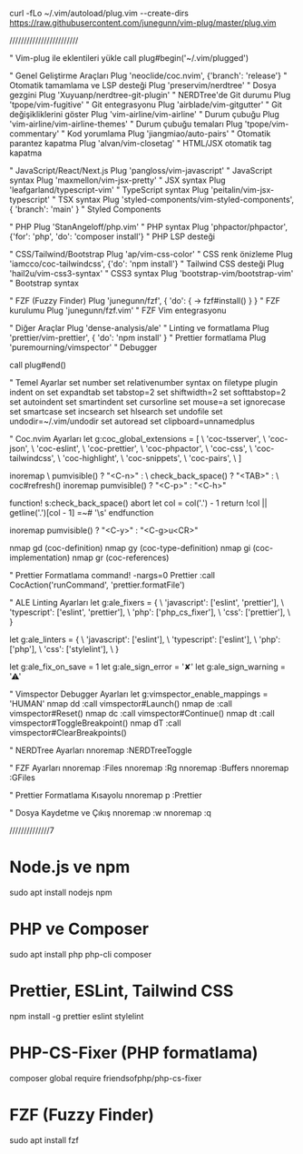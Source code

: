 curl -fLo ~/.vim/autoload/plug.vim --create-dirs \
    https://raw.githubusercontent.com/junegunn/vim-plug/master/plug.vim

////////////////////////

" Vim-plug ile eklentileri yükle
call plug#begin('~/.vim/plugged')

" Genel Geliştirme Araçları
Plug 'neoclide/coc.nvim', {'branch': 'release'} " Otomatik tamamlama ve LSP desteği
Plug 'preservim/nerdtree' " Dosya gezgini
Plug 'Xuyuanp/nerdtree-git-plugin' " NERDTree'de Git durumu
Plug 'tpope/vim-fugitive' " Git entegrasyonu
Plug 'airblade/vim-gitgutter' " Git değişikliklerini göster
Plug 'vim-airline/vim-airline' " Durum çubuğu
Plug 'vim-airline/vim-airline-themes' " Durum çubuğu temaları
Plug 'tpope/vim-commentary' " Kod yorumlama
Plug 'jiangmiao/auto-pairs' " Otomatik parantez kapatma
Plug 'alvan/vim-closetag' " HTML/JSX otomatik tag kapatma

" JavaScript/React/Next.js
Plug 'pangloss/vim-javascript' " JavaScript syntax
Plug 'maxmellon/vim-jsx-pretty' " JSX syntax
Plug 'leafgarland/typescript-vim' " TypeScript syntax
Plug 'peitalin/vim-jsx-typescript' " TSX syntax
Plug 'styled-components/vim-styled-components', { 'branch': 'main' } " Styled Components

" PHP
Plug 'StanAngeloff/php.vim' " PHP syntax
Plug 'phpactor/phpactor', {'for': 'php', 'do': 'composer install'} " PHP LSP desteği

" CSS/Tailwind/Bootstrap
Plug 'ap/vim-css-color' " CSS renk önizleme
Plug 'iamcco/coc-tailwindcss', {'do': 'npm install'} " Tailwind CSS desteği
Plug 'hail2u/vim-css3-syntax' " CSS3 syntax
Plug 'bootstrap-vim/bootstrap-vim' " Bootstrap syntax

" FZF (Fuzzy Finder)
Plug 'junegunn/fzf', { 'do': { -> fzf#install() } } " FZF kurulumu
Plug 'junegunn/fzf.vim' " FZF Vim entegrasyonu

" Diğer Araçlar
Plug 'dense-analysis/ale' " Linting ve formatlama
Plug 'prettier/vim-prettier', { 'do': 'npm install' } " Prettier formatlama
Plug 'puremourning/vimspector' " Debugger

call plug#end()

" Temel Ayarlar
set number
set relativenumber
syntax on
filetype plugin indent on
set expandtab
set tabstop=2
set shiftwidth=2
set softtabstop=2
set autoindent
set smartindent
set cursorline
set mouse=a
set ignorecase
set smartcase
set incsearch
set hlsearch
set undofile
set undodir=~/.vim/undodir
set autoread
set clipboard=unnamedplus

" Coc.nvim Ayarları
let g:coc_global_extensions = [
  \ 'coc-tsserver',
  \ 'coc-json',
  \ 'coc-eslint',
  \ 'coc-prettier',
  \ 'coc-phpactor',
  \ 'coc-css',
  \ 'coc-tailwindcss',
  \ 'coc-highlight',
  \ 'coc-snippets',
  \ 'coc-pairs',
  \ ]

inoremap <silent><expr> <TAB>
      \ pumvisible() ? "\<C-n>" :
      \ <SID>check_back_space() ? "\<TAB>" :
      \ coc#refresh()
inoremap <expr><S-TAB> pumvisible() ? "\<C-p>" : "\<C-h>"

function! s:check_back_space() abort
  let col = col('.') - 1
  return !col || getline('.')[col - 1]  =~# '\s'
endfunction

inoremap <expr> <cr> pumvisible() ? "\<C-y>" : "\<C-g>u\<CR>"

nmap <silent> gd <Plug>(coc-definition)
nmap <silent> gy <Plug>(coc-type-definition)
nmap <silent> gi <Plug>(coc-implementation)
nmap <silent> gr <Plug>(coc-references)

" Prettier Formatlama
command! -nargs=0 Prettier :call CocAction('runCommand', 'prettier.formatFile')

" ALE Linting Ayarları
let g:ale_fixers = {
  \ 'javascript': ['eslint', 'prettier'],
  \ 'typescript': ['eslint', 'prettier'],
  \ 'php': ['php_cs_fixer'],
  \ 'css': ['prettier'],
  \ }

let g:ale_linters = {
  \ 'javascript': ['eslint'],
  \ 'typescript': ['eslint'],
  \ 'php': ['php'],
  \ 'css': ['stylelint'],
  \ }

let g:ale_fix_on_save = 1
let g:ale_sign_error = '✘'
let g:ale_sign_warning = '⚠'

" Vimspector Debugger Ayarları
let g:vimspector_enable_mappings = 'HUMAN'
nmap <Leader>dd :call vimspector#Launch()<CR>
nmap <Leader>de :call vimspector#Reset()<CR>
nmap <Leader>dc :call vimspector#Continue()<CR>
nmap <Leader>dt :call vimspector#ToggleBreakpoint()<CR>
nmap <Leader>dT :call vimspector#ClearBreakpoints()<CR>

" NERDTree Ayarları
nnoremap <C-n> :NERDTreeToggle<CR>

" FZF Ayarları
nnoremap <C-p> :Files<CR>
nnoremap <C-f> :Rg<CR>
nnoremap <C-b> :Buffers<CR>
nnoremap <C-g> :GFiles<CR>

" Prettier Formatlama Kısayolu
nnoremap <Leader>p :Prettier<CR>

" Dosya Kaydetme ve Çıkış
nnoremap <C-s> :w<CR>
nnoremap <C-q> :q<CR>

//////////////7


# Node.js ve npm
sudo apt install nodejs npm

# PHP ve Composer
sudo apt install php php-cli composer

# Prettier, ESLint, Tailwind CSS
npm install -g prettier eslint stylelint

# PHP-CS-Fixer (PHP formatlama)
composer global require friendsofphp/php-cs-fixer

# FZF (Fuzzy Finder)
sudo apt install fzf
